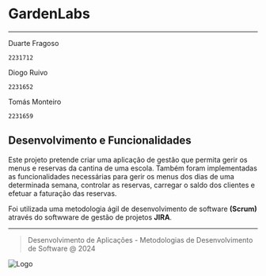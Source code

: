 # GardenLabs
---

Duarte Fragoso

   `2231712`

Diogo Ruivo

   `2231652`

Tomás Monteiro

   `2231659`

## Desenvolvimento e Funcionalidades

Este projeto pretende criar uma aplicação de gestão que permita gerir os menus e reservas da cantina de uma escola.
Também foram implementadas as funcionalidades necessárias para gerir os menus dos dias de uma determinada semana, controlar as reservas, carregar o saldo dos clientes e efetuar a faturação das reservas.

Foi utilizada uma metodologia ágil de desenvolvimento de software **(Scrum)** através do softwware de gestão de projetos **JIRA**.


***

> Desenvolvimento de Aplicações - Metodologias de Desenvolvimento de Software @ 2024

![Logo](https://eduportugal.eu/wp-content/uploads/2017/08/eduportugal_ipleiria_n.jpg)
